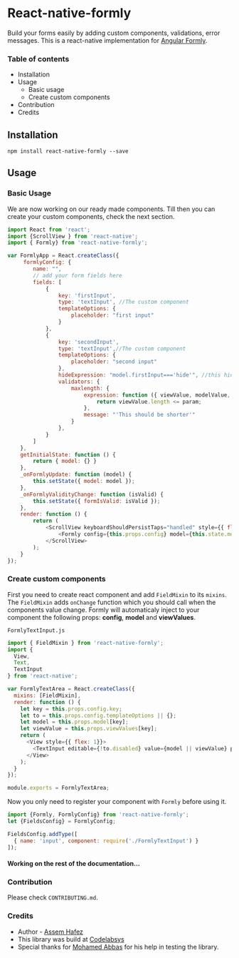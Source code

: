 React-native-formly
===================

Build your forms easily by adding custom components, validations, error messages. 
This is a react-native implementation for [Angular Formly](https://github.com/formly-js/angular-formly). 
### Table of contents
* Installation
* Usage
	* Basic usage 
	* Create custom components
* Contribution
* Credits 

## Installation
```
npm install react-native-formly --save
```
## Usage
### Basic Usage
We are now working on our ready made components. Till then you can create your custom components, check the next section.
```js
import React from 'react';
import {ScrollView } from 'react-native';
import { Formly} from 'react-native-formly';

var FormlyApp = React.createClass({
     formlyConfig: {
        name: "",
        // add your form fields here
        fields: [
            {
                key: 'firstInput',
                type: 'textInput', //The custom component
                templateOptions: {
                    placeholder: "first input"
                }
            },
            {
                key: 'secondInput',
                type: 'textInput',//The custom component
                templateOptions: {
                    placeholder: "second input"
                },
                hideExpression: "model.firstInput==='hide'", //this hides the input when the first input value equals 'hide'
                validators: {
                    maxlength: {
                        expression: function ({ viewValue, modelValue, param }) {
                            return viewValue.length <= param;
                        },
                        message: "'This should be shorter'"
                    }
                },
            }
        ]
    },
    getInitialState: function () {
        return { model: {} }
    },
    _onFormlyUpdate: function (model) {
        this.setState({ model: model });
    },
    _onFormlyValidityChange: function (isValid) {
        this.setState({ formIsValid: isValid });
    },
    render: function () {
        return (
            <ScrollView keyboardShouldPersistTaps="handled" style={{ flex: 1 }}>
                <Formly config={this.props.config} model={this.state.model} onFormlyUpdate={this._onFormlyUpdate} onFormlyValidityChange={this._onFormlyValidityChange} />
            </ScrollView>
        );
    }
});

```

### Create custom components
First you need to create react component and add `FieldMixin` to its `mixins`. The `FieldMixin` adds `onChange` function which you should call when the components value change.  Formly will automaticaly inject to your component the following props: **config**, **model** and **viewValues**.  

`FormlyTextInput.js` 
```js
import { FieldMixin } from 'react-native-formly';
import {
  View,
  Text,
  TextInput
} from 'react-native';

var FormlyTextArea = React.createClass({
  mixins: [FieldMixin],
  render: function () {
    let key = this.props.config.key;
    let to = this.props.config.templateOptions || {};
    let model = this.props.model[key];
    let viewValue = this.props.viewValues[key];
    return (
      <View style={{ flex: 1}}>
        <TextInput editable={!to.disabled} value={model || viewValue} placeholder={to.placeholder} onChangeText={this.onChange} />
      </View>
    );
  }
});

module.exports = FormlyTextArea;
```
Now you only need to register your component with `Formly` before using it.

```js
import {Formly, FormlyConfig} from 'react-native-formly';
let {FieldsConfig} = FormlyConfig;

FieldsConfig.addType([
  { name: 'input', component: require('./FormlyTextInput') }
]);
```
#### **Working on the rest of the documentation...** 

### Contribution
Please check `CONTRIBUTING.md`.

### Credits
* Author - [Assem Hafez](https://github.com/Assem-Hafez)
* This library was build at [Codelabsys](http://www.codelabsys.com/)
* Special thanks for [Mohamed Abbas](https://github.com/Mohamed-Abbas) for his help in testing the library.
